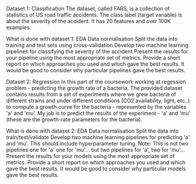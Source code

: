 Dataset 1: Classification
The dataset, called FARS, is a collection of statistics of US road traffic accidents. The class label (target variable) is about the severity of the accident. It has 20 features and over 100K examples.

What is done with dataset 1:
EDA
Data normalisation
Split the data into training and test sets using cross-validation
Develop two machine learning pipelines for classifying the severity of the accident
Present the results for your pipeline using the most appropriate set of metrics.
Provide a short report on which approaches you used and which gave the best results. It would be good to consider why particular pipelines gave the best results.



Dataset 2: Regression
In this part of the coursework working at regession problem - predicting the growth rate of a bacteria. The provided dataset contains results from a set of experiments where we grew bacteria of different strains and under different conditions (CO2 availability, light, etc..) to compute a growth curve for the bacteria - represented by the variables 'a' and 'mu'. My job is to predict the results of the experiment - 'a' and 'mu' (these are the growth-rate parameters for the bacteria).

What is done with dataset 2:
EDA
Data normalisation
Split the data into train/test/validate
Develop two machine learning pipelines for predicting 'a' and 'mu'. This should include hyperparameter tuning. Note: This is not two pipelines one for 'a' one for 'mu'... but two pipelines for 'a', two for 'mu'...
Present the results for your models using the most appropriate set of metrics.
Provide a short report on which approaches you used and which gave the best results. It would be good to consider why particular models gave the best results.
